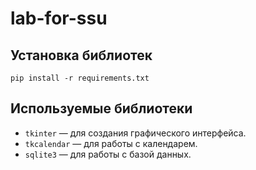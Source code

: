 ﻿# lab-for-ssu
## Установка библиотек
```
pip install -r requirements.txt
```
## Используемые библиотеки
- `tkinter` — для создания графического интерфейса.
- `tkcalendar` — для работы с календарем.
- `sqlite3` — для работы с базой данных.
